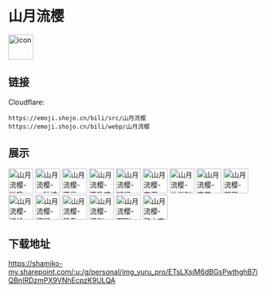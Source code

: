 # 山月流樱
<img src="https://emoji.shojo.cn/bili/src/山月流樱/icon.png" width="50" height="50" alt="icon">

## 链接
Cloudflare:
```
https://emoji.shojo.cn/bili/src/山月流樱
https://emoji.shojo.cn/bili/webp/山月流樱
```
## 展示
<img src="https://emoji.shojo.cn/bili/src/山月流樱/山月流樱-送我.png" width="50" height="50" alt="山月流樱-送我">
<img src="https://emoji.shojo.cn/bili/src/山月流樱/山月流樱-一种植物.png" width="50" height="50" alt="山月流樱-一种植物">
<img src="https://emoji.shojo.cn/bili/src/山月流樱/山月流樱-不信.png" width="50" height="50" alt="山月流樱-不信">
<img src="https://emoji.shojo.cn/bili/src/山月流樱/山月流樱-不敢吱声.png" width="50" height="50" alt="山月流樱-不敢吱声">
<img src="https://emoji.shojo.cn/bili/src/山月流樱/山月流樱-疑问.png" width="50" height="50" alt="山月流樱-疑问">
<img src="https://emoji.shojo.cn/bili/src/山月流樱/山月流樱-完蛋.png" width="50" height="50" alt="山月流樱-完蛋">
<img src="https://emoji.shojo.cn/bili/src/山月流樱/山月流樱-放学别走.png" width="50" height="50" alt="山月流樱-放学别走">
<img src="https://emoji.shojo.cn/bili/src/山月流樱/山月流樱-害羞.png" width="50" height="50" alt="山月流樱-害羞">
<img src="https://emoji.shojo.cn/bili/src/山月流樱/山月流樱-哭哭.png" width="50" height="50" alt="山月流樱-哭哭">
<img src="https://emoji.shojo.cn/bili/src/山月流樱/山月流樱-尴尬.png" width="50" height="50" alt="山月流樱-尴尬">
<img src="https://emoji.shojo.cn/bili/src/山月流樱/山月流樱-怀疑.png" width="50" height="50" alt="山月流樱-怀疑">
<img src="https://emoji.shojo.cn/bili/src/山月流樱/山月流樱-骄傲.png" width="50" height="50" alt="山月流樱-骄傲">
<img src="https://emoji.shojo.cn/bili/src/山月流樱/山月流樱-紧张.png" width="50" height="50" alt="山月流樱-紧张">
<img src="https://emoji.shojo.cn/bili/src/山月流樱/山月流樱-啊咧.png" width="50" height="50" alt="山月流樱-啊咧">
<img src="https://emoji.shojo.cn/bili/src/山月流樱/山月流樱-熬大夜.png" width="50" height="50" alt="山月流樱-熬大夜">

## 下载地址

https://shamiko-my.sharepoint.com/:u:/g/personal/img_yuru_pro/ETsLXsjM6dBGsPwthghB7iQBnIRDzmPX9VNhEcpzK9ULQA